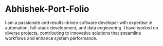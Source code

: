 # Abhishek-Port-Folio
I am a passionate and results-driven software developer with expertise in automation, full-stack development, and data engineering. I have worked on diverse projects, contributing to innovative solutions that streamline workflows and enhance system performance.
